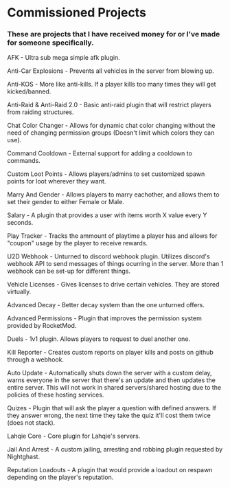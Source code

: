 # Commissioned Projects

### These are projects that I have received money for or I've made for someone specifically.

AFK - Ultra sub mega simple afk plugin.

Anti-Car Explosions - Prevents all vehicles in the server from blowing up.

Anti-KOS - More like anti-kills. If a player kills too many times they will get kicked/banned.

Anti-Raid & Anti-Raid 2.0 - Basic anti-raid plugin that will restrict players from raiding structures.

Chat Color Changer - Allows for dynamic chat color changing without the need of changing permission groups (Doesn't limit which colors they can use).

Command Cooldown - External support for adding a cooldown to commands.

Custom Loot Points - Allows players/admins to set customized spawn points for loot wherever they want.

Marry And Gender - Allows players to marry eachother, and allows them to set their gender to either Female or Male.

Salary - A plugin that provides a user with items worth X value every Y seconds.

Play Tracker - Tracks the ammount of playtime a player has and allows for "coupon" usage by the player to receive rewards.

U2D Webhook - Unturned to discord webhook plugin. Utilizes discord's webhook API to send messages of things ocurring in the server. More than 1 webhook can be set-up for different things.

Vehicle Licenses - Gives licenses to drive certain vehicles. They are stored virtually.

Advanced Decay - Better decay system than the one unturned offers.

Advanced Permissions - Plugin that improves the permission system provided by RocketMod.

Duels - 1v1 plugin. Allows players to request to duel another one.

Kill Reporter - Creates custom reports on player kills and posts on github through a webhook.

Auto Update - Automatically shuts down the server with a custom delay, warns everyone in the server that there's an update and then updates the entire server. This will not work in shared servers/shared hosting due to the policies of these hosting services.

Quizes - Plugin that will ask the player a question with defined answers. If they answer wrong, the next time they take the quiz it'll cost them twice (does not stack).

Lahqie Core - Core plugin for Lahqie's servers.

Jail And Arrest - A custom jailing, arresting and robbing plugin requested by Nightghast.

Reputation Loadouts - A plugin that would provide a loadout on respawn depending on the player's reputation.

